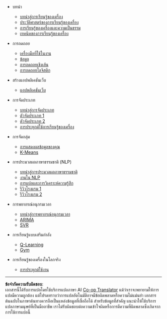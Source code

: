 <!--
CO_OP_TRANSLATOR_METADATA:
{
  "original_hash": "68dd06c685f6ce840e0acfa313352e7c",
  "translation_date": "2025-09-05T21:30:40+00:00",
  "source_file": "docs/_sidebar.md",
  "language_code": "th"
}
-->
- บทนำ
  - [บทนำสู่การเรียนรู้ของเครื่อง](../1-Introduction/1-intro-to-ML/README.md)
  - [ประวัติศาสตร์ของการเรียนรู้ของเครื่อง](../1-Introduction/2-history-of-ML/README.md)
  - [การเรียนรู้ของเครื่องและความเป็นธรรม](../1-Introduction/3-fairness/README.md)
  - [เทคนิคของการเรียนรู้ของเครื่อง](../1-Introduction/4-techniques-of-ML/README.md)

- การถดถอย
  - [เครื่องมือที่ใช้ในงาน](../2-Regression/1-Tools/README.md)
  - [ข้อมูล](../2-Regression/2-Data/README.md)
  - [การถดถอยเชิงเส้น](../2-Regression/3-Linear/README.md)
  - [การถดถอยโลจิสติก](../2-Regression/4-Logistic/README.md)

- สร้างแอปพลิเคชันเว็บ
  - [แอปพลิเคชันเว็บ](../3-Web-App/1-Web-App/README.md)

- การจัดประเภท
  - [บทนำสู่การจัดประเภท](../4-Classification/1-Introduction/README.md)
  - [ตัวจัดประเภท 1](../4-Classification/2-Classifiers-1/README.md)
  - [ตัวจัดประเภท 2](../4-Classification/3-Classifiers-2/README.md)
  - [การประยุกต์ใช้การเรียนรู้ของเครื่อง](../4-Classification/4-Applied/README.md)

- การจัดกลุ่ม
  - [การแสดงผลข้อมูลของคุณ](../5-Clustering/1-Visualize/README.md)
  - [K-Means](../5-Clustering/2-K-Means/README.md)

- การประมวลผลภาษาธรรมชาติ (NLP)
  - [บทนำสู่การประมวลผลภาษาธรรมชาติ](../6-NLP/1-Introduction-to-NLP/README.md)
  - [งานใน NLP](../6-NLP/2-Tasks/README.md)
  - [การแปลและการวิเคราะห์ความรู้สึก](../6-NLP/3-Translation-Sentiment/README.md)
  - [รีวิวโรงแรม 1](../6-NLP/4-Hotel-Reviews-1/README.md)
  - [รีวิวโรงแรม 2](../6-NLP/5-Hotel-Reviews-2/README.md)

- การพยากรณ์อนุกรมเวลา
  - [บทนำสู่การพยากรณ์อนุกรมเวลา](../7-TimeSeries/1-Introduction/README.md)
  - [ARIMA](../7-TimeSeries/2-ARIMA/README.md)
  - [SVR](../7-TimeSeries/3-SVR/README.md)

- การเรียนรู้แบบเสริมกำลัง
  - [Q-Learning](../8-Reinforcement/1-QLearning/README.md)
  - [Gym](../8-Reinforcement/2-Gym/README.md)

- การเรียนรู้ของเครื่องในโลกจริง
  - [การประยุกต์ใช้งาน](../9-Real-World/1-Applications/README.md)

---

**ข้อจำกัดความรับผิดชอบ**:  
เอกสารนี้ได้รับการแปลโดยใช้บริการแปลภาษา AI [Co-op Translator](https://github.com/Azure/co-op-translator) แม้ว่าเราจะพยายามให้การแปลมีความถูกต้อง แต่โปรดทราบว่าการแปลอัตโนมัติอาจมีข้อผิดพลาดหรือความไม่แม่นยำ เอกสารต้นฉบับในภาษาต้นทางควรถือเป็นแหล่งข้อมูลที่เชื่อถือได้ สำหรับข้อมูลที่สำคัญ แนะนำให้ใช้บริการแปลภาษามนุษย์ที่เป็นมืออาชีพ เราไม่รับผิดชอบต่อความเข้าใจผิดหรือการตีความที่ผิดพลาดซึ่งเกิดจากการใช้การแปลนี้